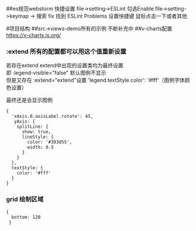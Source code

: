 ##es规范webstorm 快捷设置
file->setting->ESLint   勾选Enable
file->setting->keymap -> 搜索 fix  找到 ESLint Problems  设置快捷键  鼠标点击一下或者其他

#项目结构 
##src->views-demo所有的示例 不断补充中
##v-charts配置  https://v-charts.js.org/
### :extend 所有的配置都可以用这个值重新设置
若存在extend extend中出现的设置类均为最终设置<br>
即 :legend-visible="false" 默认图例不显示<br>
但是又存在 :extend="extend"设置  'legend.textStyle.color': '#fff'（图例字体颜色设置）<p>
最终还是会显示图例
```
{
  'xAxis.0.axisLabel.rotate': 45,
   yAxis: {
    splitLine: {
      show: true,
      lineStyle: {
        color: '#303055',
        width: 0.5
      }
    }
  },
  textStyle: {
    color: '#fff'
  }
}
```
                                     
### grid 绘制区域
```
{
  bottom: 120
 }

```






